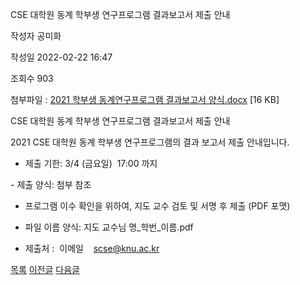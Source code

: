
﻿CSE 대학원 동계 학부생 연구프로그램 결과보고서 제출 안내





작성자
공미화


작성일
2022-02-22 16:47


조회수
903


첨부파일 : [2021 학부생 동계연구프로그램 결과보고서 양식.docx](https://computer.knu.ac.kr/pack/bbs/down.php?f_name=Q0dUVllEWVRZVXZKdxYWbkdLRiY=&o_name=2021학부생동계연구프로그램결과보고서양식.docx&tbl=Site_BBS_25) [16 KB]


﻿CSE 대학원 동계 학부생 연구프로그램 결과보고서 제출 안내

  
  


2021 CSE 대학원 동계 학부생 연구프로그램의 결과 보고서 제출 안내입니다.

  


- 제출 기한: 3/4 (금요일)  17:00 까지    


  


- 제출 양식: 첨부 참조

  


- 프로그램 이수 확인을 위하여, 지도 교수 검토 및 서명 후 제출 (PDF 포맷)

  


- 파일 이름 양식: 지도 교수님 명\_학번\_이름.pdf

  


- 제출처 :  이메일    scse@knu.ac.kr  

  








[목록](https://computer.knu.ac.kr/06_sub/02_sub.html?key=&keyfield=&category=&page=1&bbs_code=Site_BBS_25)
[이전글](https://computer.knu.ac.kr/06_sub/02_sub.html?bbs_cmd=view&page=1&key=&keyfield=&category=&no=3701&bbs_code=Site_BBS_25)
[다음글](https://computer.knu.ac.kr/06_sub/02_sub.html?bbs_cmd=view&page=1&key=&keyfield=&category=&no=3703&bbs_code=Site_BBS_25)

















 